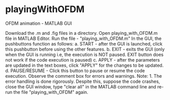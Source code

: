 # playingWithOFDM
OFDM animation - MATLAB GUI

Download the .m and .fig files in a directory.
Open playing_with_OFDM.m file in MATLAB Editor.
Run the file - "playing_with_OFDM.m"
In the GUI, the pushbuttons function as follows: a. START - after the GUI is launched, click this pushbutton before using the other features. b. EXIT - exits the GUI (only when the GUI is running i.e, the execution is NOT paused. EXIT button does not work if the code execution is paused) c. APPLY - after the parameters are updated in the text boxes, click "APPLY" for the changes to be updated. d. PAUSE/RESUME - Click this button to pause or resume the code execution.
Observe the comment box for errors and warnings.
Note: 1. The error handling is done rigorously. Despite this, suppose the code crashes, close the GUI window, type "clear all" in the MATLAB command line and re-run the file "playing_with_OFDM" again.
